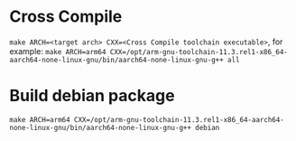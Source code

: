 # Cross Compile
`make ARCH=<target arch> CXX=<Cross Compile toolchain executable>`, for example:
`make ARCH=arm64 CXX=/opt/arm-gnu-toolchain-11.3.rel1-x86_64-aarch64-none-linux-gnu/bin/aarch64-none-linux-gnu-g++ all`

# Build debian package
`make ARCH=arm64 CXX=/opt/arm-gnu-toolchain-11.3.rel1-x86_64-aarch64-none-linux-gnu/bin/aarch64-none-linux-gnu-g++ debian`
